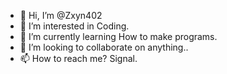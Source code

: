 - 👋 Hi, I’m @Zxyn402
- 👀 I’m interested in Coding.
- 🌱 I’m currently learning How to make programs.
- 💞️ I’m looking to collaborate on anything..
- 📫 How to reach me? Signal.

<!---
Zxyn402/Zxyn402 is a ✨ special ✨ repository because its `README.md` (this file) appears on your GitHub profile.
You can click the Preview link to take a look at your changes.
--->
